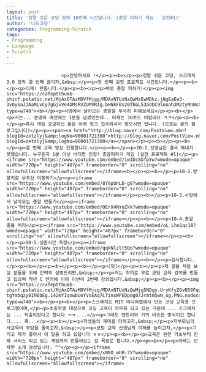 ```yaml
---
layout: post
title: '정말 쉬운 코딩 강의 10번째 시간입니다. (총알 피하기 게임 - 실전#1)'
author: '나도코딩'
categories: Programming-Scratch
tags:
- Programming
- Language
- Scratch
-
---
```



<script> location.href='https://cafe.naver.com/develoid/856064' ; </script>


















						<p>안녕하세요 !</p><p><b></p><p>정말 쉬운 코딩, 스크래치 3.0 강의 열 번째 글이자,&nbsp;</p><p>첫 번째 실전 프로젝트 시간입니다.</p><p><b></p><p>이제! 만듭니다.</p><p><b></p><p>바로 총알 피하기!</p><p><img src="https://cafeptthumb-phinf.pstatic.net/MjAxOTAzMDVfMjgg/MDAxNTUxNzQwMzEwMDkz.jNgEaEe3-3vOySaJJAaMLvCy7gGjvVe4OMsRVZUMVRIg.bHNkF0s20TbGL53aObC9looah3M2tyMnNsXl6XDR5Wsg.GIF.nadocoding/NEW_GIF_1.gif?type=w740"><b></p><p>사방에서 날아오는 총알을 무사히 피해보세요</p><p><b></p><p>저는... 분명히 예전에는 1분을 넘겼었는데.. 이제는 30초도 어렵네요 ㅋㅋ</p><p><b></p><p>혹시 게임 궁금하신 분은 아래 링크 접속하셔서 받으시면 됩니다. (모르는 분의 블로그입니다)</p><p><span><a href="http://blog.naver.com/PostView.nhn?blogId=zetzlyj&amp;logNo=90001721380">http://blog.naver.com/PostView.nhn?blogId=zetzlyj&amp;logNo=90001721380</a></span></p><p><b></p><p><b></p><p>열 번째 교육 영상 진행합니다.</p><p><b></p><p>10-1.선생님은 결국 해내지 못했습니다. 누구든지 1분 이상 버티면 인정! 총알피하기 게임 (실전 프로젝트 #1)</p><p><iframe src="https://www.youtube.com/embed/iwIDc8DfpYw?wmode=opaque" width="720px" height="407px" frameborder="0" scrolling="no" allowfullscreen="allowfullscreen"></iframe><b></p><p><b></p><p>10-2.방향키로 우주선 이동하기</p><p><iframe src="https://www.youtube.com/embed/8Y9pUnLD-g0?wmode=opaque" width="720px" height="407px" frameborder="0" scrolling="no" allowfullscreen="allowfullscreen"></iframe></p><p><b></p><p>10-3.사방에서 날아오는 총알 만들기</p><p><iframe src="https://www.youtube.com/embed/OErX4NYoZkk?wmode=opaque" width="720px" height="407px" frameborder="0" scrolling="no" allowfullscreen="allowfullscreen"></iframe></p><p><b></p><p>10-4.총알 충돌 처리</p><p><iframe src="https://www.youtube.com/embed/oL_Lhn1qc18?wmode=opaque" width="720px" height="407px" frameborder="0" scrolling="no" allowfullscreen="allowfullscreen"></iframe></p><p><b></p><p>10-5.생존시간 측정</p><p><iframe src="https://www.youtube.com/embed/qqkNlzlt5Qo?wmode=opaque" width="720px" height="407px" frameborder="0" scrolling="no" allowfullscreen="allowfullscreen"></iframe></p><p><b></p><p>감사합니다.</p><p><b></p><p><b></p><p><b></p><p>(덧)</p><p><b></p><p>제 글을 처음 보실 분들을 위해 간략히 설명드리면,&nbsp;</p><p>저는 취미로 무료 코딩 교육 강의를 만들고 있으며 작년 C 언어에 이어 이번이 2번째 강의입니다.&nbsp;</p><p><b></p><p><img src="https://cafeptthumb-phinf.pstatic.net/MjAxOTAzMDVfMjcg/MDAxNTUxNzQwMjg5NDgy.UryKfyZGvN58FquHjD_huhIEx2zN-tgYmbqzy0IM0bEg.142mYIqnwbUoYVsEAq7LTinxWPEDp8g07Jrmtm5wN_og.PNG.nadocoding/1.%EC%9D%B8%ED%94%84%EB%9F%B0.png?type=w740"><b></p><p><b></p><p>스크래치는 MIT 미디어랩에서 만든 코딩 교육용 프로그램이며,</p><p>초중학생 대상으로 코딩 교육이 의무화 되고 있는 가운데 ... 스크래치는 ... 퇴출되었다고 합니다 ㅠㅠ....</p><p>그래도 엔트리와 거의 비슷한 방식이긴 합니다.... 흑...</p><p><b></p><p>학생들의 재미를 더하고자,&nbsp;</p><p>학부모님의 사교육비 부담을 줄이고자,&nbsp;</p><p>코딩 교육 선생님의 이해를 높이고자,</p><p>그리고 제가 좋아서 이 일을 하고 있답니다 ㅎㅎ</p><p><b></p><p>교육은 완전 기초부터 진짜 서비스 되고 있는 게임까지 만들어보는 걸 목표로 합니다.</p><p><b></p><p>아래는 간략한 소개 영상입니다. ^^</p><p></p><iframe src="https://www.youtube.com/embed/xN8O_mhR-7Y?wmode=opaque" width="720px" height="407px" frameborder="0" scrolling="no" allowfullscreen="allowfullscreen"></iframe>
